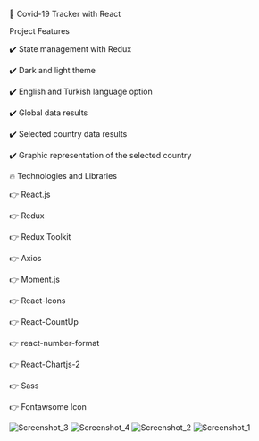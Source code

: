 🦠 Covid-19 Tracker with React

Project Features

✔️ State management with Redux

✔️ Dark and light theme

✔️ English and Turkish language option

✔️ Global data results

✔️ Selected country data results

✔️ Graphic representation of the selected country


🔥 Technologies and Libraries

👉 React.js

👉 Redux

👉 Redux Toolkit

👉 Axios

👉 Moment.js

👉 React-Icons

👉 React-CountUp

👉 react-number-format

👉 React-Chartjs-2

👉 Sass

👉 Fontawsome Icon

![Screenshot_3](https://user-images.githubusercontent.com/63242329/185452063-c1190a8c-2df6-47b8-9e93-22c21d1008da.png)
![Screenshot_4](https://user-images.githubusercontent.com/63242329/185452151-4f11e3a8-a135-4208-bc0f-b733806fc271.png)
![Screenshot_2](https://user-images.githubusercontent.com/63242329/185452177-669e0aa6-8ec4-4123-86fb-81aebd5d7428.png)
![Screenshot_1](https://user-images.githubusercontent.com/63242329/185452247-003c523c-ad68-49cc-99d1-daec4b9a86ac.png)

